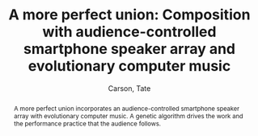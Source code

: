--- 
  title: "A more perfect union: Composition with audience-controlled smartphone speaker array and evolutionary computer music" 
  abstract: "A more perfect union incorporates an audience-controlled smartphone speaker array with evolutionary computer music. A genetic algorithm drives the work and the performance practice that the audience follows." 
  address: "Berlin" 
  author: "Carson, Tate" 
  booktitle: "Proceedings of the International Web Audio Conference" 
  editor: "Monschke, Jan and Guttandin, Christoph and Schnell, Norbert and Jenkinson, Thomas and Schaedler, Jack" 
  month: "Proceedings of the International Web Audio Conference"
  pages: "" 
  publisher: "TU Berlin" 
  series: "WAC '18"
  type: "Paper"  
  year: "2018" 
  id: "2018_3" 
  tags: year2018 
  pdflink: /_data/papers/pdf/2018/2018_3.pdf
  ISSN: Can't find it!
---